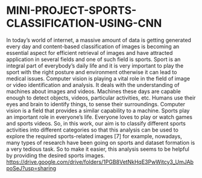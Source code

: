 # MINI-PROJECT-SPORTS-CLASSIFICATION-USING-CNN
In today’s world of internet, a massive amount of data is getting generated
every day and content-based classification of images is becoming an essential
aspect for efficient retrieval of images and have attracted application in
several fields and one of such field is sports. Sport is an integral part of
everybody’s daily life and it is very important to play the sport with the right
posture and environment otherwise it can lead to medical issues. Computer
vision is playing a vital role in the field of image or video identification and
analysis. It deals with the understanding of machines about images and videos.
Machines these days are capable enough to detect objects, videos, particular
activities, etc. Humans use their eyes and brain to identify things, to sense their
surroundings. Computer vision is a field that provides a similar capability to a
machine. Sports play an important role in everyone’s life. Everyone loves to play
or watch games and sports videos. So, in this work, our aim is to classify different
sports activities into different categories so that this analysis can be used to
explore the required sports-related images [7] for example, nowadays, many
types of research have been going on sports and dataset formation is a very
tedious task. So to make it easier, this analysis seems to be helpful by providing
the desired sports images.
https://drive.google.com/drive/folders/1PGB8VetNkHqE3PwWitcy3_UmJAbpoSeJ?usp=sharing
